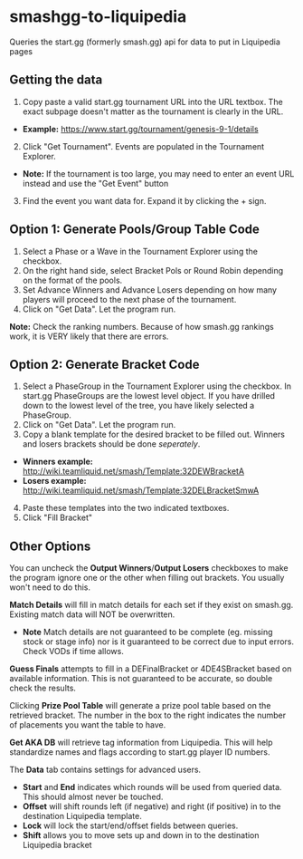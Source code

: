 # smashgg-to-liquipedia
Queries the start.gg (formerly smash.gg) api for data to put in Liquipedia pages

## Getting the data
1. Copy paste a valid start.gg tournament URL into the URL textbox. The exact subpage doesn't matter as the tournament is clearly in the URL.
  * **Example:** https://www.start.gg/tournament/genesis-9-1/details
2. Click "Get Tournament". Events are populated in the Tournament Explorer.
  * **Note:** If the tournament is too large, you may need to enter an event URL instead and use the "Get Event" button
3. Find the event you want data for. Expand it by clicking the + sign.

## Option 1: Generate Pools/Group Table Code
1. Select a Phase or a Wave in the Tournament Explorer using the checkbox.
2. On the right hand side, select Bracket Pols or Round Robin depending on the format of the pools.
3. Set Advance Winners and Advance Losers depending on how many players will proceed to the next phase of the tournament.
4. Click on "Get Data". Let the program run.

**Note:** Check the ranking numbers. Because of how smash.gg rankings work, it is VERY likely that there are errors.

## Option 2: Generate Bracket Code
1. Select a PhaseGroup in the Tournament Explorer using the checkbox. In start.gg PhaseGroups are the lowest level object. If you have drilled down to the lowest level of the tree, you have likely selected a PhaseGroup.
2. Click on "Get Data". Let the program run.
3. Copy a blank template for the desired bracket to be filled out. Winners and losers brackets should be done *seperately*.
  * **Winners example:** http://wiki.teamliquid.net/smash/Template:32DEWBracketA
  * **Losers example:** http://wiki.teamliquid.net/smash/Template:32DELBracketSmwA
4. Paste these templates into the two indicated textboxes.
5. Click "Fill Bracket"

## Other Options

You can uncheck the **Output Winners**/**Output Losers** checkboxes to make the program ignore one or the other when filling out brackets. You usually won't need to do this.

**Match Details** will fill in match details for each set if they exist on smash.gg. Existing match data will NOT be overwritten.
  * **Note** Match details are not guaranteed to be complete (eg. missing stock or stage info) nor is it guaranteed to be correct due to input errors. Check VODs if time allows.
  
**Guess Finals** attempts to fill in a DEFinalBracket or 4DE4SBracket based on available information. This is not guaranteed to be accurate, so double check the results.

Clicking **Prize Pool Table** will generate a prize pool table based on the retrieved bracket. The number in the box to the right indicates the number of placements you want the table to have.

**Get AKA DB** will retrieve tag information from Liquipedia. This will help standardize names and flags according to start.gg player ID numbers.

The **Data** tab contains settings for advanced users.
  * **Start** and **End** indicates which rounds will be used from queried data. This should almost never be touched.
  * **Offset** will shift rounds left (if negative) and right (if positive) in to the destination Liquipedia template.
  * **Lock** will lock the start/end/offset fields between queries.
  * **Shift** allows you to move sets up and down in to the destination Liquipedia bracket
